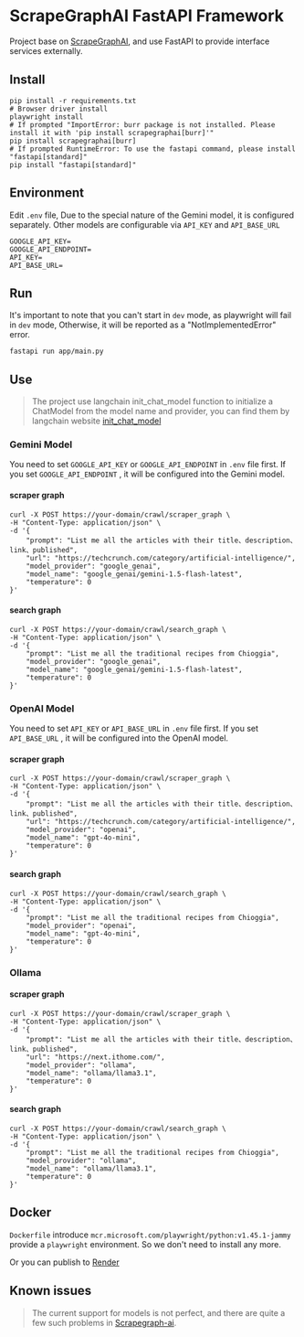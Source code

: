 # ScrapeGraphAI FastAPI Framework

Project base on [ScrapeGraphAI](https://github.com/ScrapeGraphAI/Scrapegraph-ai.git), and use FastAPI to provide interface services externally.

## Install

```shell
pip install -r requirements.txt
# Browser driver install
playwright install
# If prompted "ImportError: burr package is not installed. Please install it with 'pip install scrapegraphai[burr]'"
pip install scrapegraphai[burr]
# If prompted RuntimeError: To use the fastapi command, please install "fastapi[standard]"
pip install "fastapi[standard]"
```

## Environment
Edit `.env` file, Due to the special nature of the Gemini model, it is configured separately. Other models are configurable via `API_KEY` and `API_BASE_URL`

```
GOOGLE_API_KEY=
GOOGLE_API_ENDPOINT=
API_KEY=
API_BASE_URL=
```

## Run
It's important to note that you can't start in `dev` mode, as playwright will fail in `dev` mode, Otherwise, it will be reported as a "NotImplementedError" error.
```shell
fastapi run app/main.py
```

## Use

> The project use langchain init_chat_model function to initialize a ChatModel from the model name and provider, you can find them by langchain website [init_chat_model](https://api.python.langchain.com/en/latest/chat_models/langchain.chat_models.base.init_chat_model.html)

### Gemini Model

You need to set  `GOOGLE_API_KEY` or `GOOGLE_API_ENDPOINT`  in `.env` file first. If you set `GOOGLE_API_ENDPOINT` , it will be configured into the Gemini model.

#### scraper graph

```shell
curl -X POST https://your-domain/crawl/scraper_graph \
-H "Content-Type: application/json" \
-d '{
    "prompt": "List me all the articles with their title、description、link、published",
    "url": "https://techcrunch.com/category/artificial-intelligence/",
    "model_provider": "google_genai",
    "model_name": "google_genai/gemini-1.5-flash-latest",
    "temperature": 0
}'

```

#### search graph

```shell
curl -X POST https://your-domain/crawl/search_graph \
-H "Content-Type: application/json" \
-d '{
    "prompt": "List me all the traditional recipes from Chioggia",
    "model_provider": "google_genai",
    "model_name": "google_genai/gemini-1.5-flash-latest",
    "temperature": 0
}'
```

### OpenAI Model

You need to set  `API_KEY` or `API_BASE_URL`  in `.env` file first. If you set `API_BASE_URL` , it will be configured into the OpenAI model.

#### scraper graph

```shell
curl -X POST https://your-domain/crawl/scraper_graph \
-H "Content-Type: application/json" \
-d '{
    "prompt": "List me all the articles with their title、description、link、published",
    "url": "https://techcrunch.com/category/artificial-intelligence/",
    "model_provider": "openai",
    "model_name": "gpt-4o-mini",
    "temperature": 0
}'
```

#### search graph

```shell
curl -X POST https://your-domain/crawl/search_graph \
-H "Content-Type: application/json" \
-d '{
    "prompt": "List me all the traditional recipes from Chioggia",
    "model_provider": "openai",
    "model_name": "gpt-4o-mini",
    "temperature": 0
}'
```

### Ollama

#### scraper graph

```shell
curl -X POST https://your-domain/crawl/scraper_graph \
-H "Content-Type: application/json" \
-d '{
    "prompt": "List me all the articles with their title、description、link、published",
    "url": "https://next.ithome.com/",
    "model_provider": "ollama",
    "model_name": "ollama/llama3.1",
    "temperature": 0
}'
```

#### search graph

```shell
curl -X POST https://your-domain/crawl/search_graph \
-H "Content-Type: application/json" \
-d '{
    "prompt": "List me all the traditional recipes from Chioggia",
    "model_provider": "ollama",
    "model_name": "ollama/llama3.1",
    "temperature": 0
}'
```

## Docker

`Dockerfile` introduce `mcr.microsoft.com/playwright/python:v1.45.1-jammy` provide a `playwright` environment. So we don't need to install any more.

Or you can publish to [Render](https://render.com/)

## Known issues
> The current support for models is not perfect, and there are quite a few such problems in [Scrapegraph-ai](https://github.com/ScrapeGraphAI/Scrapegraph-ai/issues).
